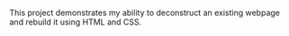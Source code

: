 This project demonstrates my ability to deconstruct an existing webpage and rebuild it using HTML and CSS.
